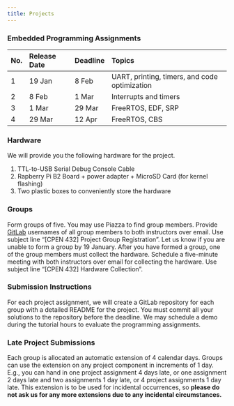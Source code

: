 ```yaml
---
title: Projects
---
```


### Embedded Programming Assignments

| **No.** | **Release Date** | **Deadline** | **Topics** |
|:--------|:-----------------|:-------------|:-----------|
|  1  | 19 Jan | 8 Feb | UART, printing, timers, and code optimization |
|  2  | 8 Feb | 1 Mar | Interrupts and timers |
|  3  | 1 Mar | 29 Mar | FreeRTOS, EDF, SRP |
|  4  | 29 Mar | 12 Apr | FreeRTOS, CBS |

<!-- [README](https://gitlab.com/cpen432-wt2-2021-2022/p1/release/-/blob/main/README.md) | -->

### Hardware

We will provide you the following hardware for the project.

1. TTL-to-USB Serial Debug Console Cable
2. Rapberry Pi B2 Board + power adapter + MicroSD Card (for kernel flashing)
3. Two plastic boxes to conveniently store the hardware

### Groups

Form groups of five. You may use Piazza to find group members. Provide [GitLab](https://gitlab.com/) usernames of all group members to both instructors over email. Use subject line “[CPEN 432] Project Group Registration”. Let us know if you are unable to form a group by 19 January. After you have formed a group, one of the group members must collect the hardware. Schedule a five-minute meeting with both instructors over email for collecting the hardware. Use subject line “[CPEN 432] Hardware Collection”.

### Submission Instructions

For each project assignment, we will create a GitLab repository for each group with a detailed README for the project. You must commit all your solutions to the repository before the deadline. We may schedule a demo during the tutorial hours to evaluate the programming assignments.

### Late Project Submissions

Each group is allocated an automatic extension of 4 calendar days. Groups can use the extension on any project component in increments of 1 day. E.g., you can hand in one project assignment 4 days late, or one assignment 2 days late and two assignments 1 day late, or 4 project assignments 1 day late. This extension is to be used for incidental occurrences, so **please do not ask us for any more extensions due to any incidental circumstances.**
